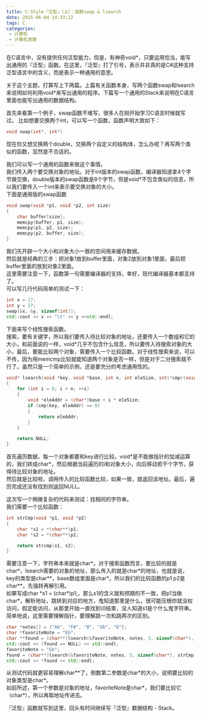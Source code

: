 ```yaml
---
title: C-Style『泛型』（上）：函数swap & lsearch
date: 2015-06-04 14:33:22
tags: C
categories:
 - 计算机
 - 计算机原理
---
```

在C语言中，没有提供任何泛型能力，但是，有神奇void\*，只要运用恰当，能写出通用的『泛型』函数。在这里，『泛型』打了引号，表示并非真的是C#这种支持泛型语言中的含义，而是表示一种通用的意思。

关于这个主题，打算写上下两篇。上篇有关函数本身，写两个函数swap和lsearch来说明如何利用void\*来写出通用的程序。下篇写一个通用的Stack来说明在C语言里面也能写出通用的数据结构。

首先来看第一个例子，swap函数不难写，很多人在刚开始学习C语言时候就写过。
比如想要交换两个int，可以写一个函数，函数声明大致如下：
``` cpp
void swap(int*, int*)
```

现在你又想交换两个double，交换两个自定义的结构体，怎么办呢？再写两个类似的函数，显然是不合适的。  
<!-- more -->
我们可以写一个通用的函数来做这个事情。  
我们传入两个要交换对象的地址。对于int版本的swap函数，编译器知道拿4个字节做交换，double版本的swap函数是8个字节，但是void\*不包含类似的信息，所以我们要传入一个int来表示要交换对象的大小。  
下面是通用版的swap函数
``` cpp
void swap(void *p1, void *p2, int size)
{
    char buffer[size];
    memcpy(buffer, p1, size);
    memcpy(p1, p2, size);
    memcpy(p2, buffer, size);
}
```
我们先开辟一个大小和对象大小一致的空间用来缓存数据。  
然后就是经典的三步：把对象1放到buffer里面，对象2放到对象1里面，最后把buffer里面的放到对象2里面。  
这里需要注意一下，函数第一句需要编译器的支持，幸好，现代编译器基本都支持了。  
可以写几行代码简单的测试一下：
``` cpp
int x = 17;
int y = 27;
swap(&x, &y, sizeof(int));
std::cout << x << "\t" << y <<std::endl;
```

下面来写个线性搜索函数。  
搜索，要有关键字，所以我们要传入待比较对象的地址，还要传入一个数组和它的大小，和前面说的一样，void\*几乎不包含什么信息，所以要传入待搜索对象的大小，最后，要能比较两个对象，需要传入一个比较函数。对于线性搜索来说，可以不传，因为用memcmp比较就能知道两个对象是否一样，但是对于二分搜索就不行了。虽然只是一个简单的示例，还是要充分的考虑通用性的。
``` cpp
void* lsearch(void *key, void *base, int n, int eleSize, int(*cmp)(void*, void*))
{
    for (int i = 0; i < n; ++i)
    {
        void *eleAddr = (char*)base + i * eleSize;
        if (cmp(key, eleAddr) == 0)
        {
            return eleAddr;
        }
    }

    return NULL;
}
```
首先遍历数据，每一个对象都要和key进行比较。void\*是不能做指针的加减运算的，我们转成char\*，然后根据当前遍历的i和对象大小，向后移动若干个字节，获得待比较对象的地址。  
然后就是比较啦，调用传入的比较函数比较，如果一致，就返回该地址。最后，遍历完成还没有找到则返回NULL。

这次写一个稍微复杂的代码来测试：找相同的字符串。  
我们需要一个比较函数：
``` cpp
int strCmp(void *p1, void *p2)
{
    char *s1 = *(char**)p1;
    char *s2 = *(char**)p2;

    return strcmp(s1, s2);
}
```
需要注意一下，字符串本来就是char\*，对于搜索函数而言，要比较的就是char\*，lsearch需要的对象的地址，那么传入的就是char\*的地址，也就是说，key的类型是char\*\*，base数组里面是char\*。所以我们的比较函数的p1 p2是char\*\*，先强转再解引用。  
如果写成char \*s1 = (char\*)p1;，那么s1的含义就和预期的不一致，把p1当做char\*，解析地址，跳转到对应的地方，鬼知道那里是什么，很可能压根你就没权访问，假定能访问，从那里开始一直找到\0结束，没人知道s1是个什么鬼字符串。  
简单地说，这里需要理解指针，要理解跳一次和跳两次的区别。

``` cpp
char *notes[] = {"Ab", "F#", "B", "Gb", "D"};
char *favoriteNote = "Eb";
char **found = (char**)lsearch(&favoriteNote, notes, 5, sizeof(char*), strCmp);
std::cout << (found == NULL) << std::endl;
favoriteNote = "Gb";
found = (char**)lsearch(&favoriteNote, notes, 5, sizeof(char*), strCmp);
std::cout << *found << std::endl;
```
从测试代码就更容易理解char\*\*了，倒数第二参数是char\*的大小，说明要比较的对象类型是char\*。  
如前所述，第一个参数是对象的地址，favoriteNote是char\*，我们要比较它（char\*），所以再取地址传进去。

『泛型』函数就写到这里，回头有时间继续写『泛型』数据结构 - Stack。